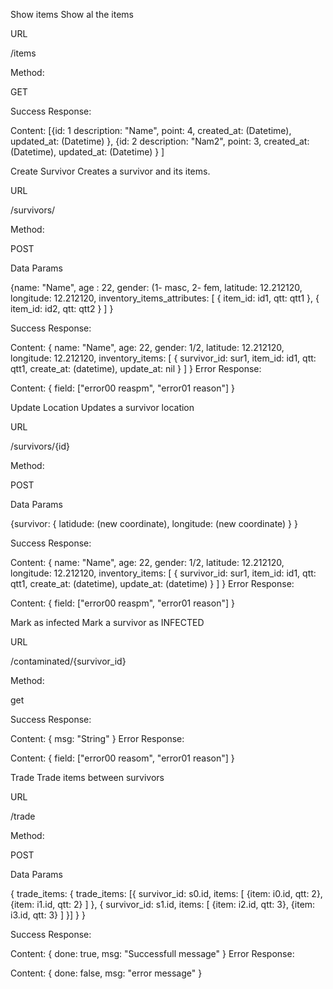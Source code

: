 Show items
Show al the items

URL

/items

Method:

GET

Success Response:

Content: [{id: 1 
					 description: "Name", 
					 point: 4,
					 created_at: (Datetime),
					 updated_at: (Datetime)
			   	},
			   	{id: 2
					 description: "Nam2", 
					 point: 3,
					 created_at: (Datetime),
					 updated_at: (Datetime)
			   	}
			   ]


Create Survivor
Creates a survivor and its items.

URL

/survivors/

Method:

POST

Data Params

{name: "Name",
 age : 22,
 gender: (1- masc, 2- fem,
 latitude: 12.212120,
 longitude: 12.212120,
 inventory_items_attributes:
 [
		{
			item_id: id1, 
			qtt: qtt1
		},
		{
			item_id: id2, 
			qtt: qtt2
		}
  ]
}

Success Response:

Content: { name: "Name", 
					 age: 22, 
					 gender: 1/2, 
					 latitude: 12.212120, 
					 longitude: 12.212120,
					 inventory_items: 
					 [
					 	{
					 		survivor_id: sur1,
					 		item_id: id1,
					 		qtt: qtt1,
					 		create_at: (datetime),
					 		update_at: nil
					 	}
					 ]
			   }
Error Response:

Content: { field: ["error00 reaspm", "error01 reason"] }


Update Location
Updates a survivor location

URL

/survivors/{id}

Method:

POST

Data Params

{survivor: {
	latidude: (new coordinate),
	longitude: (new coordinate)
	}
}

Success Response:

Content: { name: "Name", 
					 age: 22, 
					 gender: 1/2, 
					 latitude: 12.212120, 
					 longitude: 12.212120,
					 inventory_items: 
					 [
					 	{
					 		survivor_id: sur1,
					 		item_id: id1,
					 		qtt: qtt1,
					 		create_at: (datetime),
					 		update_at: (datetime)
					 	}
					 ]
			   }
Error Response:

Content: { field: ["error00 reaspm", "error01 reason"] }



Mark as infected
Mark a survivor as INFECTED

URL

/contaminated/{survivor_id}

Method:

get

Success Response:

Content: { msg: "String" }
Error Response:

Content: { field: ["error00 reasom", "error01 reason"] }


Trade
Trade items between survivors

URL

/trade

Method:

POST

Data Params

{
	trade_items: {
		trade_items: [{
			survivor_id: s0.id,
			items: 
				[ 
					{item: i0.id, qtt: 2}, 
					{item: i1.id, qtt: 2} 
				]
			},
			{
			survivor_id: s1.id,
			items:  [ 
					{item: i2.id, qtt: 3},
					{item: i3.id, qtt: 3} 
				] 
			}]
	}
}

Success Response:

Content: { done: true, 
					 msg: "Successfull message"
			   }
Error Response:

Content: { done: false, msg: "error message" }
